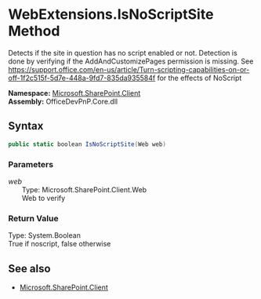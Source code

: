 # WebExtensions.IsNoScriptSite Method  
Detects if the site in question has no script enabled or not. Detection is done by verifying if the AddAndCustomizePages permission is missing. See https://support.office.com/en-us/article/Turn-scripting-capabilities-on-or-off-1f2c515f-5d7e-448a-9fd7-835da935584f for the effects of NoScript  

**Namespace:** [Microsoft.SharePoint.Client](Microsoft.SharePoint.Client.md)  
**Assembly:** OfficeDevPnP.Core.dll  
## Syntax
```C#
public static boolean IsNoScriptSite(Web web)
```
### Parameters
*web*  
&emsp;&emsp;Type: Microsoft.SharePoint.Client.Web  
&emsp;&emsp;Web to verify  
### Return Value
Type: System.Boolean  
True if noscript, false otherwise

## See also
- [Microsoft.SharePoint.Client](Microsoft.SharePoint.Client.md)
